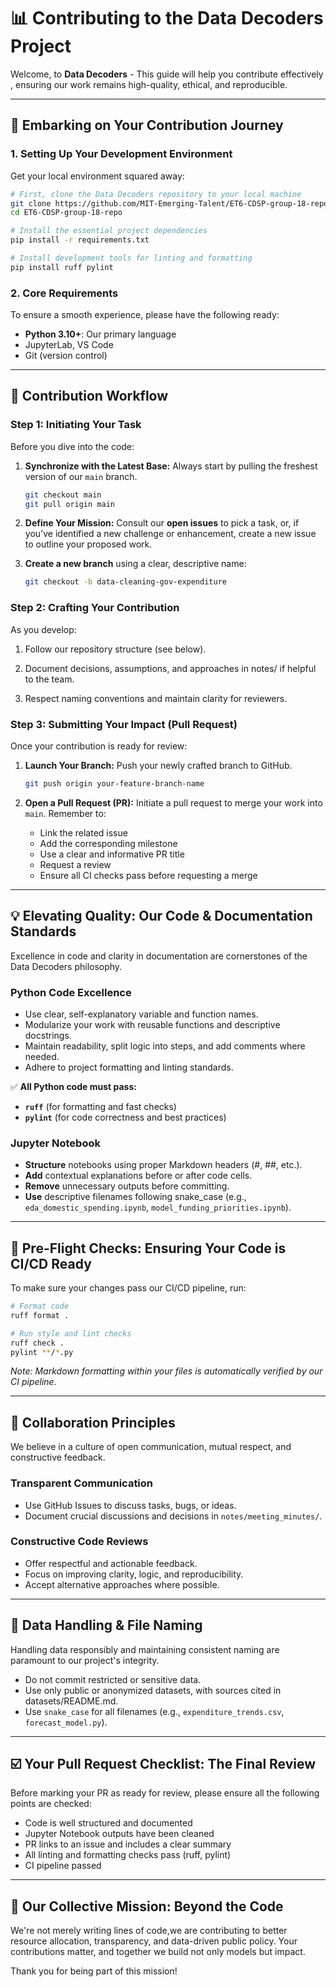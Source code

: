 # 📊 Contributing to the Data Decoders Project

Welcome, to **Data Decoders** - This guide will help you contribute effectively
, ensuring our work remains high-quality, ethical, and reproducible.

---

## 🚀 Embarking on Your Contribution Journey

### 1. Setting Up Your Development Environment

Get your local environment squared away:

```bash
# First, clone the Data Decoders repository to your local machine
git clone https://github.com/MIT-Emerging-Talent/ET6-CDSP-group-18-repo.git
cd ET6-CDSP-group-18-repo

# Install the essential project dependencies
pip install -r requirements.txt

# Install development tools for linting and formatting
pip install ruff pylint
````

### 2. Core Requirements

To ensure a smooth experience, please have the following ready:

* **Python 3.10+**: Our primary language
* JupyterLab, VS Code
* Git (version control)

---

## 🔄 Contribution Workflow

### Step 1: Initiating Your Task

Before you dive into the code:

1. **Synchronize with the Latest Base:**
   Always start by pulling the freshest version of our `main` branch.

    ```bash
    git checkout main
    git pull origin main
    ```

2. **Define Your Mission:** Consult our **open issues** to pick a task, or, if
you've identified a new challenge or enhancement, create a new issue to outline
your proposed work.

3. **Create a new branch** using a clear, descriptive name:

    ```bash
    git checkout -b data-cleaning-gov-expenditure
    ```

### Step 2: Crafting Your Contribution

As you develop:

1. Follow our repository structure (see below).

2. Document decisions, assumptions, and approaches in notes/ if helpful to the team.

3. Respect naming conventions and maintain clarity for reviewers.

### Step 3: Submitting Your Impact (Pull Request)

Once your contribution is ready for review:

1. **Launch Your Branch:** Push your newly crafted branch to GitHub.

    ```bash
    git push origin your-feature-branch-name
    ```

2. **Open a Pull Request (PR):** Initiate a pull request to merge
   your work into `main`. Remember to:
   * Link the related issue
   * Add the corresponding milestone
   * Use a clear and informative PR title
   * Request a review
   * Ensure all CI checks pass before requesting a merge

---

## 💡 Elevating Quality: Our Code & Documentation Standards

Excellence in code and clarity in documentation are cornerstones of the
Data Decoders philosophy.

### Python Code Excellence

* Use clear, self-explanatory variable and function names.
* Modularize your work with reusable functions and descriptive docstrings.
* Maintain readability, split logic into steps, and add comments where needed.
* Adhere to project formatting and linting standards.

✅ **All Python code must pass:**

* **`ruff`** (for formatting and fast checks)
* **`pylint`** (for code correctness and best practices)

### Jupyter Notebook

* **Structure** notebooks using proper Markdown headers (#, ##, etc.).
* **Add** contextual explanations before or after code cells.
* **Remove** unnecessary outputs before committing.
* **Use** descriptive filenames following snake\_case
  (e.g., `eda_domestic_spending.ipynb`, `model_funding_priorities.ipynb`).

---

## 🧪 Pre-Flight Checks: Ensuring Your Code is CI/CD Ready

To make sure your changes pass our CI/CD pipeline, run:

```bash
# Format code
ruff format .

# Run style and lint checks
ruff check .
pylint **/*.py
```

*Note: Markdown formatting within your
files is automatically verified by our CI pipeline.*

---

## 🤝 Collaboration Principles

We believe in a culture of open communication, mutual respect, and constructive feedback.

### Transparent Communication

* Use GitHub Issues to discuss tasks, bugs, or ideas.
* Document crucial discussions and decisions in `notes/meeting_minutes/`.

### Constructive Code Reviews

* Offer respectful and actionable feedback.
* Focus on improving clarity, logic, and reproducibility.
* Accept alternative approaches where possible.

---

## 🔐 Data Handling & File Naming

Handling data responsibly and maintaining consistent naming are paramount to
our project's integrity.

* Do not commit restricted or sensitive data.
* Use only public or anonymized datasets, with sources cited in datasets/README.md.
* Use `snake_case` for all filenames (e.g., `expenditure_trends.csv`, `forecast_model.py`).

---

## ☑️ Your Pull Request Checklist: The Final Review

Before marking your PR as ready for review, please ensure all the
following points are checked:

* Code is well structured and documented
* Jupyter Notebook outputs have been cleaned
* PR links to an issue and includes a clear summary
* All linting and formatting checks pass (ruff, pylint)
* CI pipeline passed
  
---

## 🎯 Our Collective Mission: Beyond the Code

We're not merely writing lines of code,we are contributing to better resource
allocation, transparency, and data-driven public policy. Your contributions
matter, and together we build not only models but impact.

Thank you for being part of this mission!
